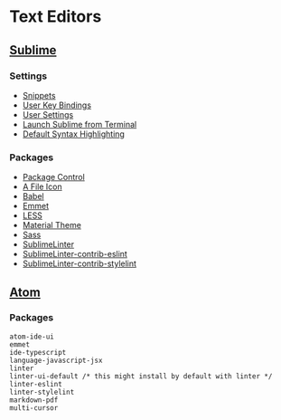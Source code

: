 # Text Editors

## [Sublime](http://www.sublimetext.com)

### Settings
  * [Snippets](https://github.com/jonchretien/sublime-snippets)
  * [User Key Bindings](https://gist.github.com/jonchretien/4565081)
  * [User Settings](https://gist.github.com/jonchretien/4565038)
  * [Launch Sublime from Terminal](https://gist.github.com/artero/1236170)
  * [Default Syntax Highlighting](http://www.codechewing.com/library/set-default-syntax-highlight-for-different-filetypes-sublime-text/)

### Packages
  * [Package Control](https://packagecontrol.io/installation)
  * [A File Icon](https://github.com/ihodev/a-file-icon)
  * [Babel](https://packagecontrol.io/packages/Babel)
  * [Emmet](https://packagecontrol.io/packages/Emmet)
  * [LESS](https://packagecontrol.io/packages/LESS)
  * [Material Theme](https://github.com/equinusocio/material-theme)
  * [Sass](https://packagecontrol.io/packages/Sass)
  * [SublimeLinter](https://packagecontrol.io/packages/SublimeLinter)
  * [SublimeLinter-contrib-eslint](https://packagecontrol.io/packages/SublimeLinter-contrib-eslint)
  * [SublimeLinter-contrib-stylelint](https://packagecontrol.io/packages/SublimeLinter-contrib-stylelint)

## [Atom](https://atom.io/download/mac)

### Packages
```
atom-ide-ui
emmet
ide-typescript
language-javascript-jsx
linter
linter-ui-default /* this might install by default with linter */
linter-eslint
linter-stylelint
markdown-pdf
multi-cursor
```
